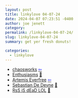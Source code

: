 ```yaml
---
layout: post
title: linkylove 04-07-24
date: 2024-04-07 07:23:51 -0400
author: joe jenett
category: 
permalink: /linkylove-04-07-24/
slug: linkylove-04-07-24
summary: get yer fresh donuts!

categories:
  - linkylove
---
```

<ul class="linkylove">
	<li><a title="adastra aka Marie" href="https://chaosworks.org/">chaosworks</a>  <a title="source" href="https://personalsit.es/"><span style="color:blue;">&#8678;</span></a></li>
	<li><a title="Christopher Curtis" href="https://www.curtisfamily.org.uk/">Enthusiasms</a> <a href="https://pinboard.in/u:ramblinggit">📌</a></li>
	<li><a title="Artemis Everfree" href="https://artemis.sh/">Artemis Everfree</a>  <a title="source" href="https://discourse.32bit.cafe/"><span style="color:blue;">&#8678;</span></a></li>
	<li><a title="Sebastian De Deyne" href="https://sebastiandedeyne.com/">Sebastian De Deyne</a> <a href="https://pinboard.in/u:raygrasso">📌</a></li>
	<li><a title="feeds in your neighbourhood" href="https://rss-is-dead.lol/">RsS iS dEaD LOL</a> <a href="https://pinboard.in/u:garrettc">📌</a></li>
</ul>

<a style="display:none;" href="https://brid.gy/publish/mastodon"><small>(cross-posted to mastodon)</small></a>